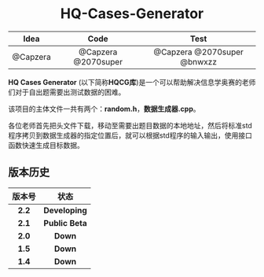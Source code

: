 # <center> HQ-Cases-Generator </center>



|   Idea   |        Code         |            Test             |
| :------: | :-----------------: | :-------------------------: |
| @Capzera | @Capzera @2070super | @Capzera @2070super @bnwxzz |



**HQ Cases Generator** (以下简称**HQCG库**)是一个可以帮助解决信息学奥赛的老师们对于自出题需要出测试数据的困难。

该项目的主体文件一共有两个：**random.h**，**数据生成器.cpp**。

各位老师首先把头文件下载，移动至需要出题目数据的本地地址，然后将标准std程序拷贝到数据生成器的指定位置后，就可以根据std程序的输入输出，使用接口函数快速生成目标数据。

## 版本历史

| 版本号  |      状态       |
| :-----: | :-------------: |
| **2.2** | **Developing**  |
| **2.1** | **Public Beta** |
| **2.0** |    **Down**     |
| **1.5** |    **Down**     |
| **1.4** |    **Down**     |

